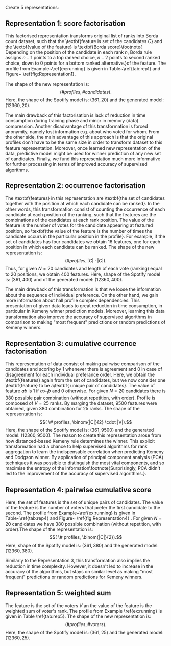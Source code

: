 Create 5 representations:

## Representation 1: score factorisation

This factorised representation transforms original list of ranks into Borda count dataset, such that the \textbf{feature is set of the candidates $C$} and the \textbf{value of the feature} is \textbf{Borda score}\footnote{ Depending on the position of the candidate in each rank $n$, Borda rule assigns $n-1$ points to a top ranked choice, $n-2$ points to second ranked choice, down to $0$ points for a bottom ranked alternative.}of the feature. The profile from Example~\ref{ex:running} is given in Table~\ref{tab:rep1} and Figure~ \ref{fig:Representation1}.

The shape of the new representation is:$$(\# profiles, \# candidates).$$ Here, the shape of the Spotify model is: $(361, 20)$ and the generated model: $(12360, 20)$.

The main drawback of this factorisation is lack of reduction in time consumption during training phase and minor in memory (data) compression. Another disadvantage of this transformation  is forced anonymity, namely lost information e.g. about who voted for whom. From the other side, the main advantage of this approach is that the original profiles don’t have to be the same size in order to transform dataset to this feature representation. Moreover, once learned new representation of the data, predictive model might be used for winner prediction of any new set of candidates. 
Finally, we fund this representation much more informative for further processing in terms of improved accuracy of supervised algorithms.

## Representation 2: occurrence factorisation

The \textbf{features} in this representation are \textbf{the set of candidates together with the position at which each candidate can be ranked}. In the other words, this transformation consist of counting the occurrence of each candidate at each position of the ranking, such that the features are the combinations of the candidates at each rank position. The value of the feature is the number of votes for the candidate appearing at featured position, so \textbf{the value of the feature is the number of times the candidate occurs in the particular position in the profile}. For example, if the set of candidates has four candidates we obtain 16 features, one for each position in which each candidate can be ranked.  The shape of the new representation is: $$( \# profiles, |C|\cdot|C|).$$ Thus, for given  $N = 20$  candidates  and length of each vote (ranking) equal to $20$ positions, we obtain $400$ features. Here, shape of the Spotify model is: $(361, 400)$ and of the generated model: $(12360, 400)$.

The main drawback of this transformation is that we loose the information about the sequence of individual preference. On the other hand, we gain more information about hall profile complex dependencies. This presentation of given data leads to great reduction in time consumption, in particular in Kemeny winner prediction models. Moreover, learning this data transformation also improve the accuracy of supervised algorithms in comparison to making "most frequent" predictions or random predictions of Kemeny winners.

## Representation 3: cumulative ccurrence factorisation

This representation of data consist of making pairwise comparison of the candidates and scoring by $1$ whenever there is agreement and $0$ in case of disagreement for each individual preferance order. Here, we obtain the \textbf{features} again from the set of candidates, but we now consider one \textbf{feature} to be a\textbf{ unique pair of candidates}. The value of feature $ab$ is 1 if $a \succ_1 b$ and 0 otherwise. 
For given $N=20$ candidates there is $380$ possible pair combination (without repetition, with order). Profile is composed of $V=25$ ranks. By marging the dataset, $9500$ features were obtained, given $380$ combination for $25$ ranks. 
The shape of the   representation is: $$( \# profiles, \binom{|C|}{2} \cdot |V|).$$ Here, the shape of the Spotify model is: $(361, 9500)$ and the generated model: $(12360, 9500)$.
The reason to create this representation arose from how distanced-based Kemeny rule determines the winner. This explicit transformation had a chance to help supervised algorithms for rank aggregation to learn the indispensable correlation when predicting Kemeny and Dodgson winner. By application of principal component analysis (PCA) techniques it was possible to distinguish the most vital components, and so maximise the entropy of the information\footnote{Surprisingly, PCA  didn't led to the improvement of the accuracy of supervised algorithms.}.

## Representation 4: pairwise cumulative score
Here, the set of features is the set of unique pairs of candidates. The value of the feature is the number of voters that prefer the first candidate to the second. 
The profile from Example~\ref{ex:running} is given in Table~\ref{tab:rep4} and Figure~ \ref{fig:Representation4} .
For given $N=20$ candidates we have  $380$ possible combination (without repetition, with order).The shape of the representation is: $$( \# profiles, \binom{|C|}{2}).$$Here, shape of the Spotify model is: $(361, 380)$ and the generated model: $(12360, 380)$.


Similarly to the Representation 3, this transformation also implies the reduction in time complexity. However, it doesn't led to increase in the accuracy of the algorithms, but stays on similar level as making "most frequent" predictions or random predictions for Kemeny winners. 

## Representation 5: weighted sum

The feature is the set of the voters $V$ an the value of the feature is the weighted sum of voter's rank. The profile from Example \ref{ex:running} is given in Table \ref{tab:rep5}.
The shape of the new representation is: $$(\#profiles, \#voters).$$
Here, the shape of the Spotify model is: $(361, 25)$ and the generated model: $(12360, 25)$.

